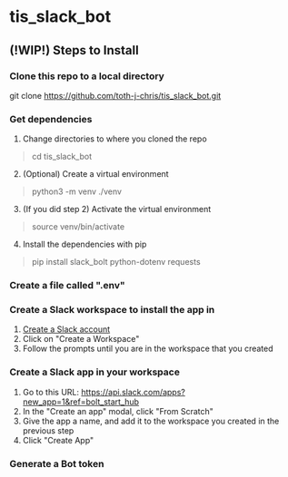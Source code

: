 # tis_slack_bot
## (!WIP!) Steps to Install
### Clone this repo to a local directory
git clone https://github.com/toth-j-chris/tis_slack_bot.git
### Get dependencies
1. Change directories to where you cloned the repo
> cd tis_slack_bot
2. (Optional) Create a virtual environment
> python3 -m venv ./venv
3. (If you did step 2) Activate the virtual environment
> source venv/bin/activate
4. Install the dependencies with pip
> pip install slack_bolt python-dotenv requests
### Create a file called ".env" 
### Create a Slack workspace to install the app in
1. [Create a Slack account](https://slack.com/signin#/signin)
2. Click on "Create a Workspace"
3. Follow the prompts until you are in the workspace that you created
### Create a Slack app in your workspace
1. Go to this URL: https://api.slack.com/apps?new_app=1&ref=bolt_start_hub
2. In the "Create an app" modal, click "From Scratch"
3. Give the app a name, and add it to the workspace you created in the previous step
4. Click "Create App"
### Generate a Bot token